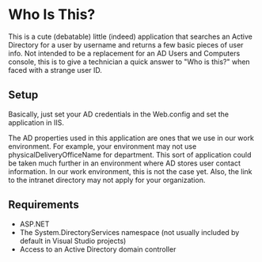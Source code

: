 Who Is This?
=============

This is a cute (debatable) little (indeed) application that searches an Active Directory for a user by username and returns a few basic pieces of user info.  Not intended to be a replacement for an AD Users and Computers console, this is to give a technician a quick answer to "Who is this?" when faced with a strange user ID.

Setup
-----

Basically, just set your AD credentials in the Web.config and set the application in IIS.

The AD properties used in this application are ones that we use in our work environment.  For example, your environment may not use physicalDeliveryOfficeName for department.  This sort of application could be taken much further in an environment where AD stores user contact information.  In our work environment, this is not the case yet.  Also, the link to the intranet directory may not apply for your organization.

Requirements
------------

* ASP.NET
* The System.DirectoryServices namespace (not usually included by default in Visual Studio projects)
* Access to an Active Directory domain controller

